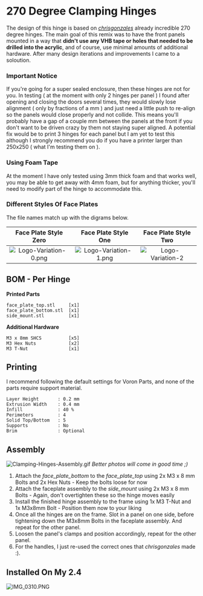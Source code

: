 # 270 Degree Clamping Hinges #

The design of this hinge is based on [_chrisgonzales_](https://github.com/VoronDesign/VoronUsers/tree/master/printer_mods/chrisrgonzales/270_degree_hinge) already incredible 270 degree hinges. The main goal of this remix was to have the front panels mounted in a way that **didn't use any VHB tape or holes that needed to be drilled into the acrylic**, and of course, use minimal amounts of additional hardware. After many design iterations and improvements I came to a soloution.

### Important Notice ###

If you're going for a super sealed enclosure, then these hinges are not for you. In testing ( at the moment with only 2 hinges per panel ) I found after opening and closing the doors several times, they would slowly lose alignment ( only by fractions of a mm ) and just need a little push to re-align so the panels would close properly and not collide. This means you'll probably have a gap of a couple mm between the panels at the front if you don't want to be driven crazy by them not staying super aligned. A potential fix would be to print 3 hinges for each panel but I am yet to test this although I strongly recommend you do if you have a printer larger than 250x250 ( what I'm testing them on ).

### Using Foam Tape ###

At the moment I have only tested using 3mm thick foam and that works well, you may be able to get away with 4mm foam, but for anything thicker, you'll need to modify part of the hinge to accommodate this.

### Different Styles Of Face Plates ###

The file names match up with the digrams below.

Face Plate Style Zero             |  Face Plate Style One         | Face Plate Style Two
:-------------------------------:|:-------------------------------:|:-------------------------------:
![Logo-Variation-0.png](https://github.com/Alexander-T-Moss/VoronUsers/blob/master/printer_mods/AlexanderÞór/270-Clamping-Hinges/Images/Logo-Variation-0.png?raw=true)         |  ![Logo-Variation-1.png](https://github.com/Alexander-T-Moss/VoronUsers/blob/master/printer_mods/AlexanderÞór/270-Clamping-Hinges/Images/Logo-Variation-1.png?raw=true)  | ![Logo-Variation-2](https://github.com/Alexander-T-Moss/VoronUsers/blob/master/printer_mods/AlexanderÞór/270-Clamping-Hinges/Images/Logo-Variation-2.png?raw=true)

## BOM - Per Hinge ##
**Printed Parts**
```
face_plate_top.stl     [x1]
face_plate_bottom.stl  [x1]
side_mount.stl         [x1]
```
**Additional Hardware**
```
M3 x 8mm SHCS          [x5]
M3 Hex Nuts            [x2]
M3 T-Nut               [x1]
```
## Printing ##

I recommend following the default settings for Voron Parts, and none of the parts require support material.
```
Layer Height       : 0.2 mm
Extrusion Width    : 0.4 mm
Infill             : 40 %
Perimeters         : 4
Solid Top/Bottom   : 5
Supports           : No
Brim               : Optional
```
## Assembly ##

![Clamping-Hinges-Assembly.gif](https://github.com/Alexander-T-Moss/VoronUsers/blob/master/printer_mods/AlexanderÞór/270-Clamping-Hinges/Images/270-Clamping-Hinges-Assembly.gif?raw=true)
_Better photos will come in good time ;)_

1. Attach the _face_plate_bottom_ to the _face_plate_top_ using 2x M3 x 8 mm Bolts and 2x Hex Nuts - Keep the bolts loose for now
2. Attach the faceplate assembly to the _side_mount_ using 2x M3 x 8 mm Bolts - Again, don't overtighten these so the hinge moves easily
3. Install the finished hinge assembly to the frame using 1x M3 T-Nut and 1x M3x8mm Bolt - Position them now to your liking
4. Once all the hinges are on the frame. Slot in a panel on one side, before tightening down the M3x8mm Bolts in the faceplate assembly. And repeat for the other panel.
5. Loosen the panel's clamps and position accordingly, repeat for the other panel.
6. For the handles, I just re-used the correct ones that _chrisgonzales_ made :). 

## Installed On My 2.4 ##

![IMG_0310.PNG](https://github.com/Alexander-T-Moss/VoronUsers/blob/master/printer_mods/AlexanderÞór/270-Clamping-Hinges/Images/IMG_0310.png?raw=true)
